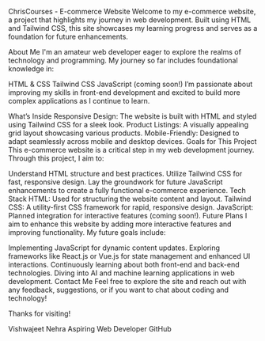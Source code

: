 ChrisCourses - E-commerce Website
Welcome to my e-commerce website, a project that highlights my journey in web development. Built using HTML and Tailwind CSS, this site showcases my learning progress and serves as a foundation for future enhancements.

About Me
I'm an amateur web developer eager to explore the realms of technology and programming. My journey so far includes foundational knowledge in:

HTML & CSS
Tailwind CSS
JavaScript (coming soon!)
I’m passionate about improving my skills in front-end development and excited to build more complex applications as I continue to learn.

What’s Inside
Responsive Design: The website is built with HTML and styled using Tailwind CSS for a sleek look.
Product Listings: A visually appealing grid layout showcasing various products.
Mobile-Friendly: Designed to adapt seamlessly across mobile and desktop devices.
Goals for This Project
This e-commerce website is a critical step in my web development journey. Through this project, I aim to:

Understand HTML structure and best practices.
Utilize Tailwind CSS for fast, responsive design.
Lay the groundwork for future JavaScript enhancements to create a fully functional e-commerce experience.
Tech Stack
HTML: Used for structuring the website content and layout.
Tailwind CSS: A utility-first CSS framework for rapid, responsive design.
JavaScript: Planned integration for interactive features (coming soon!).
Future Plans
I aim to enhance this website by adding more interactive features and improving functionality. My future goals include:

Implementing JavaScript for dynamic content updates.
Exploring frameworks like React.js or Vue.js for state management and enhanced UI interactions.
Continuously learning about both front-end and back-end technologies.
Diving into AI and machine learning applications in web development.
Contact Me
Feel free to explore the site and reach out with any feedback, suggestions, or if you want to chat about coding and technology!

Thanks for visiting!

Vishwajeet Nehra
Aspiring Web Developer
GitHub
